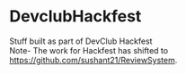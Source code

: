 # DevclubHackfest
Stuff built as part of DevClub Hackfest   
Note- The work for Hackfest has shifted to https://github.com/sushant21/ReviewSystem. 
